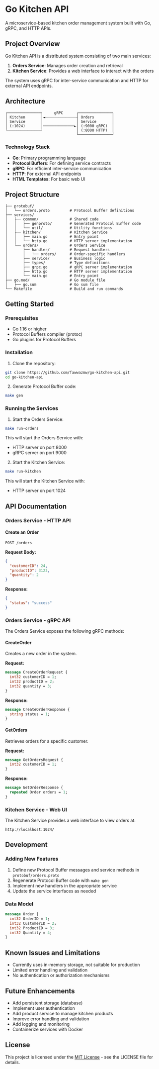 # Go Kitchen API

A microservice-based kitchen order management system built with Go, gRPC, and HTTP APIs.

## Project Overview

Go Kitchen API is a distributed system consisting of two main services:

1. **Orders Service**: Manages order creation and retrieval
2. **Kitchen Service**: Provides a web interface to interact with the orders

The system uses gRPC for inter-service communication and HTTP for external API endpoints.

## Architecture

```
┌───────────────┐     gRPC      ┌───────────────┐
│ Kitchen       │◄──────────────┤ Orders        │
│ Service       │               │ Service       │
│ (:1024)       │──────────────►│ (:9000 gRPC)  │
└───────────────┘               │ (:8000 HTTP)  │
                                └───────────────┘
```

### Technology Stack

- **Go**: Primary programming language
- **Protocol Buffers**: For defining service contracts
- **gRPC**: For efficient inter-service communication
- **HTTP**: For external API endpoints
- **HTML Templates**: For basic web UI

## Project Structure

```
├── protobuf/
│   └── orders.proto         # Protocol Buffer definitions
├── services/
│   ├── common/              # Shared code
│   │   ├── genproto/        # Generated Protocol Buffer code
│   │   └── util/            # Utility functions
│   ├── kitchen/             # Kitchen Service
│   │   ├── main.go          # Entry point
│   │   └── http.go          # HTTP server implementation
│   └── orders/              # Orders Service
│       ├── handler/         # Request handlers
│       │   └── orders/      # Order-specific handlers
│       ├── service/         # Business logic
│       ├── types/           # Type definitions
│       ├── grpc.go          # gRPC server implementation
│       ├── http.go          # HTTP server implementation
│       └── main.go          # Entry point
├── go.mod/                  # Go module file
│   ├── go.sum               # Go sum file
└── Makefile                 # Build and run commands
```

## Getting Started

### Prerequisites

- Go 1.16 or higher
- Protocol Buffers compiler (protoc)
- Go plugins for Protocol Buffers

### Installation

1. Clone the repository:

```bash
git clone https://github.com/fawwazmw/go-kitchen-api.git
cd go-kitchen-api
```

2. Generate Protocol Buffer code:

```bash
make gen
```

### Running the Services

1. Start the Orders Service:

```bash
make run-orders
```

This will start the Orders Service with:
- HTTP server on port 8000
- gRPC server on port 9000

2. Start the Kitchen Service:

```bash
make run-kitchen
```

This will start the Kitchen Service with:
- HTTP server on port 1024

## API Documentation

### Orders Service - HTTP API

#### Create an Order

```
POST /orders
```

**Request Body:**

```json
{
  "customerID": 24,
  "productID": 3123,
  "quantity": 2
}
```

**Response:**

```json
{
  "status": "success"
}
```

### Orders Service - gRPC API

The Orders Service exposes the following gRPC methods:

#### CreateOrder

Creates a new order in the system.

**Request:**
```protobuf
message CreateOrderRequest {
  int32 customerID = 1;
  int32 productID = 2;
  int32 quantity = 3;
}
```

**Response:**
```protobuf
message CreateOrderResponse {
  string status = 1;
}
```

#### GetOrders

Retrieves orders for a specific customer.

**Request:**
```protobuf
message GetOrdersRequest {
  int32 customerID = 1;
}
```

**Response:**
```protobuf
message GetOrderResponse {
  repeated Order orders = 1;
}
```

### Kitchen Service - Web UI

The Kitchen Service provides a web interface to view orders at:

```
http://localhost:1024/
```

## Development

### Adding New Features

1. Define new Protocol Buffer messages and service methods in `protobuf/orders.proto`
2. Regenerate Protocol Buffer code with `make gen`
3. Implement new handlers in the appropriate service
4. Update the service interfaces as needed

### Data Model

```protobuf
message Order {
  int32 OrderID = 1;
  int32 CustomerID = 2;
  int32 ProductID = 3;
  int32 Quantity = 4;
}
```

## Known Issues and Limitations

- Currently uses in-memory storage, not suitable for production
- Limited error handling and validation
- No authentication or authorization mechanisms

## Future Enhancements

- Add persistent storage (database)
- Implement user authentication
- Add product service to manage kitchen products
- Improve error handling and validation
- Add logging and monitoring
- Containerize services with Docker

## License

This project is licensed under the [MIT License](https://opensource.org/license/MIT) - see the LICENSE file for details.